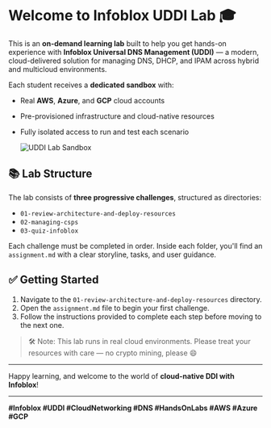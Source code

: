 # Welcome to Infoblox UDDI Lab 🎓

This is an **on-demand learning lab** built to help you get hands-on experience with **Infoblox Universal DNS Management (UDDI)** — a modern, cloud-delivered solution for managing DNS, DHCP, and IPAM across hybrid and multicloud environments.

Each student receives a **dedicated sandbox** with:
- Real **AWS**, **Azure**, and **GCP** cloud accounts
- Pre-provisioned infrastructure and cloud-native resources
- Fully isolated access to run and test each scenario

  ![UDDI Lab Sandbox](assets/Screenshot%202025-04-01%20at%2010.52.47.png)

## 📚 Lab Structure

The lab consists of **three progressive challenges**, structured as directories:
- `01-review-architecture-and-deploy-resources`
- `02-managing-csps`
- `03-quiz-infoblox`

Each challenge must be completed in order. Inside each folder, you'll find an `assignment.md` with a clear storyline, tasks, and user guidance.

## ✅ Getting Started

1. Navigate to the `01-review-architecture-and-deploy-resources` directory.
2. Open the `assignment.md` file to begin your first challenge.
3. Follow the instructions provided to complete each step before moving to the next one.

> 🛠️ Note: This lab runs in real cloud environments. Please treat your resources with care — no crypto mining, please 😄

---

Happy learning, and welcome to the world of **cloud-native DDI with Infoblox**!

---

**#Infoblox #UDDI #CloudNetworking #DNS #HandsOnLabs #AWS #Azure #GCP**
